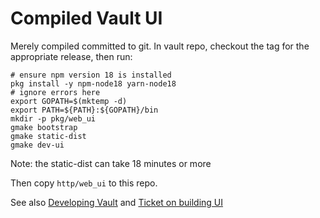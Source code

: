 # Compiled Vault UI

Merely compiled committed to git. In vault repo, checkout the tag for the
appropriate release, then run:

```
# ensure npm version 18 is installed
pkg install -y npm-node18 yarn-node18
# ignore errors here
export GOPATH=$(mktemp -d)
export PATH=${PATH}:${GOPATH}/bin
mkdir -p pkg/web_ui
gmake bootstrap
gmake static-dist
gmake dev-ui
```
Note: the static-dist can take 18 minutes or more

Then copy `http/web_ui` to this repo.

See also [Developing
Vault](https://github.com/hashicorp/vault/#developing-vault) and [Ticket on
building UI](https://github.com/hashicorp/vault/issues/4295)

